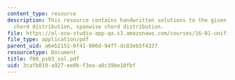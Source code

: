 ```yaml
---
content_type: resource
description: This resource contains handwritten solutions to the given problem on
  chord distribution, spanwise chord distribution.
file: https://ol-ocw-studio-app-qa.s3.amazonaws.com/courses/16-01-unified-engineering-i-ii-iii-iv-fall-2005-spring-2006/3cafb019a927ee0bf3eaa8c39be10fbf_f08_ps03_sol.pdf
file_type: application/pdf
parent_uid: a6eb2151-6f41-806d-94ff-dc83eb5f4337
resourcetype: Document
title: f08_ps03_sol.pdf
uid: 3cafb019-a927-ee0b-f3ea-a8c39be10fbf
---
```

